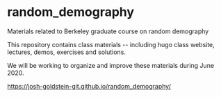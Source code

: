 # random_demography
Materials related to Berkeley graduate course on random demography

This repository contains class materials -- including hugo class website, lectures, demos, exercises and solutions.

We will be working to organize and improve these materials during June 2020.

https://josh-goldstein-git.github.io/random_demography/

